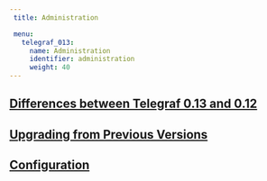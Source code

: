 ```yaml
---
 title: Administration

 menu:
   telegraf_013:
     name: Administration
     identifier: administration
     weight: 40
---
```


## [Differences between Telegraf 0.13 and 0.12](/telegraf/v0.13/administration/differences/)

## [Upgrading from Previous Versions](/telegraf/v0.13/administration/upgrading/)

## [Configuration](/telegraf/v0.13/administration/configuration/)
